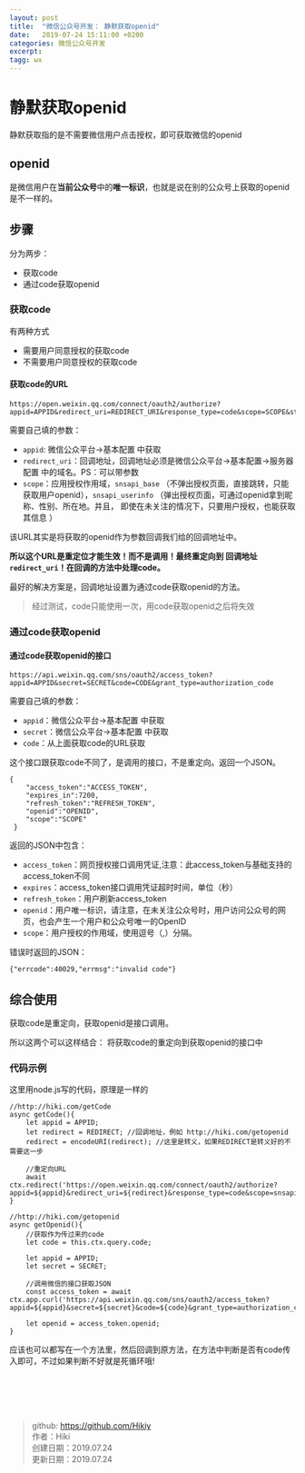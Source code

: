 ```yaml
---
layout: post
title:  "微信公众号开发： 静默获取openid"
date:   2019-07-24 15:11:00 +0200
categories: 微信公众号开发
excerpt: 
tagg: wx
---
```


# 静默获取openid

静默获取指的是不需要微信用户点击授权，即可获取微信的openid

## openid
是微信用户在**当前公众号**中的**唯一标识**，也就是说在别的公众号上获取的openid是不一样的。

## 步骤
分为两步：

- 获取code
- 通过code获取openid

### 获取code
有两种方式

- 需要用户同意授权的获取code
- 不需要用户同意授权的获取code

#### 获取code的URL
```
https://open.weixin.qq.com/connect/oauth2/authorize?appid=APPID&redirect_uri=REDIRECT_URI&response_type=code&scope=SCOPE&state=STATE#wechat_redirect
```

需要自己填的参数：
- `appid`: 微信公众平台->基本配置 中获取
- `redirect_uri`：回调地址，回调地址必须是微信公众平台->基本配置->服务器配置 中的域名。PS：可以带参数
- `scope`：应用授权作用域，`snsapi_base` （不弹出授权页面，直接跳转，只能获取用户openid），`snsapi_userinfo` （弹出授权页面，可通过openid拿到昵称、性别、所在地。并且， 即使在未关注的情况下，只要用户授权，也能获取其信息 ）

该URL其实是将获取的openid作为参数回调我们给的回调地址中。

**所以这个URL是重定位才能生效！而不是调用！最终重定向到 回调地址`redirect_uri`！在回调的方法中处理code。**

最好的解决方案是，回调地址设置为通过code获取openid的方法。

> 经过测试，code只能使用一次，用code获取openid之后将失效

### 通过code获取openid

#### 通过code获取openid的接口

```
https://api.weixin.qq.com/sns/oauth2/access_token?appid=APPID&secret=SECRET&code=CODE&grant_type=authorization_code
```

需要自己填的参数：
- `appid`：微信公众平台->基本配置 中获取
- `secret`：微信公众平台->基本配置 中获取
- `code`：从上面获取code的URL获取

这个接口跟获取code不同了，是调用的接口，不是重定向。返回一个JSON。

```
{
    "access_token":"ACCESS_TOKEN",
    "expires_in":7200,
    "refresh_token":"REFRESH_TOKEN",
    "openid":"OPENID",
    "scope":"SCOPE" 
 }
```

返回的JSON中包含：
- `access_token`：网页授权接口调用凭证,注意：此access_token与基础支持的access_token不同
- `expires`：access_token接口调用凭证超时时间，单位（秒）
- `refresh_token`：用户刷新access_token
- `openid`：用户唯一标识，请注意，在未关注公众号时，用户访问公众号的网页，也会产生一个用户和公众号唯一的OpenID
- `scope`：用户授权的作用域，使用逗号（,）分隔。

错误时返回的JSON：
```
{"errcode":40029,"errmsg":"invalid code"}
```

## 综合使用

获取code是重定向，获取openid是接口调用。

所以这两个可以这样结合：
将获取code的重定向到获取openid的接口中

### 代码示例
这里用node.js写的代码，原理是一样的

```
//http://hiki.com/getCode
async getCode(){
    let appid = APPID;
    let redirect = REDIRECT; //回调地址，例如 http://hiki.com/getopenid
    redirect = encodeURI(redirect); //这里是转义，如果REDIRECT是转义好的不需要这一步
    
    //重定向URL
    await ctx.redirect('https://open.weixin.qq.com/connect/oauth2/authorize?appid=${appid}&redirect_uri=${redirect}&response_type=code&scope=snsapi_base&state=STATE#wechat_redirect')
}

//http://hiki.com/getopenid
async getOpenid(){
    //获取作为传过来的code
    let code = this.ctx.query.code;
    
    let appid = APPID;
    let secret = SECRET;
    
    //调用微信的接口获取JSON
    const access_token = await ctx.app.curl('https://api.weixin.qq.com/sns/oauth2/access_token?appid=${appid}&secret=${secret}&code=${code}&grant_type=authorization_code')
    
    let openid = access_token.openid;
}
```

应该也可以都写在一个方法里，然后回调到原方法，在方法中判断是否有code传入即可，不过如果判断不好就是死循环哦!

<br /><br /><br /><br />
> github: https://github.com/Hikiy  
> 作者：Hiki  
> 创建日期：2019.07.24  
> 更新日期：2019.07.24
